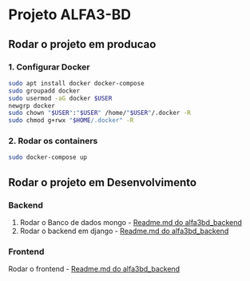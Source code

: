 # **Projeto ALFA3-BD**


## Rodar o projeto em producao
### 1. Configurar Docker
```sh
sudo apt install docker docker-compose
sudo groupadd docker
sudo usermod -aG docker $USER
newgrp docker
sudo chown "$USER":"$USER" /home/"$USER"/.docker -R
sudo chmod g+rwx "$HOME/.docker" -R
```
### 2. Rodar os containers
```sh
sudo docker-compose up
```

## Rodar o projeto em Desenvolvimento
### Backend
1. Rodar o Banco de dados mongo - [Readme.md do alfa3bd_backend](./alfa3bd_backend/Readme.md)
2. Rodar o backend em django - [Readme.md do alfa3bd_backend](./alfa3bd_backend/Readme.md)
### Frontend
Rodar o frontend - [Readme.md do alfa3bd_backend](./alfa3bd_frontend/README.md)